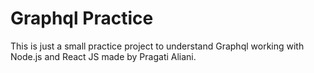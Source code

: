 # Graphql Practice

This is just a small practice project to understand Graphql working with Node.js and React JS made by Pragati Aliani.